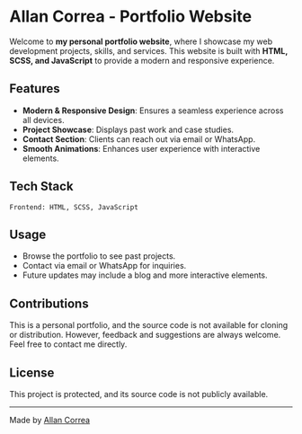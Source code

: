 # Allan Correa - Portfolio Website

Welcome to **my personal portfolio website**, where I showcase my web development projects, skills, and services. This website is built with **HTML, SCSS, and JavaScript** to provide a modern and responsive experience.

## Features
- **Modern & Responsive Design**: Ensures a seamless experience across all devices.
- **Project Showcase**: Displays past work and case studies.
- **Contact Section**: Clients can reach out via email or WhatsApp.
- **Smooth Animations**: Enhances user experience with interactive elements.

## Tech Stack
```plaintext
Frontend: HTML, SCSS, JavaScript
```

## Usage
- Browse the portfolio to see past projects.
- Contact via email or WhatsApp for inquiries.
- Future updates may include a blog and more interactive elements.

## Contributions
This is a personal portfolio, and the source code is not available for cloning or distribution. However, feedback and suggestions are always welcome. Feel free to contact me directly.

## License
This project is protected, and its source code is not publicly available.

---
Made by [Allan Correa](https://itsthetsu.github.io/)